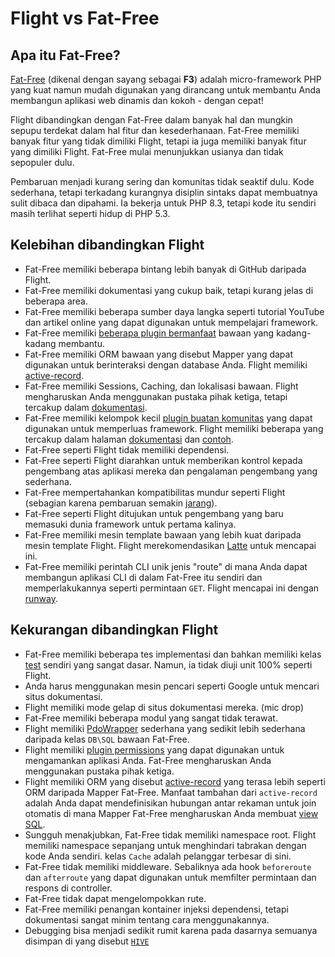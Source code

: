 # Flight vs Fat-Free

## Apa itu Fat-Free?
[Fat-Free](https://fatfreeframework.com) (dikenal dengan sayang sebagai **F3**) adalah micro-framework PHP yang kuat namun mudah digunakan yang dirancang untuk membantu Anda membangun aplikasi web dinamis dan kokoh - dengan cepat!

Flight dibandingkan dengan Fat-Free dalam banyak hal dan mungkin sepupu terdekat dalam hal fitur dan kesederhanaan. Fat-Free memiliki
banyak fitur yang tidak dimiliki Flight, tetapi ia juga memiliki banyak fitur yang dimiliki Flight. Fat-Free mulai menunjukkan usianya
dan tidak sepopuler dulu.

Pembaruan menjadi kurang sering dan komunitas tidak seaktif dulu. Kode sederhana, tetapi terkadang kurangnya disiplin sintaks dapat membuatnya sulit dibaca dan dipahami. Ia bekerja untuk PHP 8.3, tetapi kode itu sendiri masih terlihat seperti hidup di
PHP 5.3.

## Kelebihan dibandingkan Flight

- Fat-Free memiliki beberapa bintang lebih banyak di GitHub daripada Flight.
- Fat-Free memiliki dokumentasi yang cukup baik, tetapi kurang jelas di beberapa area.
- Fat-Free memiliki beberapa sumber daya langka seperti tutorial YouTube dan artikel online yang dapat digunakan untuk mempelajari framework.
- Fat-Free memiliki [beberapa plugin bermanfaat](https://fatfreeframework.com/3.8/api-reference) bawaan yang kadang-kadang membantu.
- Fat-Free memiliki ORM bawaan yang disebut Mapper yang dapat digunakan untuk berinteraksi dengan database Anda. Flight memiliki [active-record](/awesome-plugins/active-record).
- Fat-Free memiliki Sessions, Caching, dan lokalisasi bawaan. Flight mengharuskan Anda menggunakan pustaka pihak ketiga, tetapi tercakup dalam [dokumentasi](/awesome-plugins).
- Fat-Free memiliki kelompok kecil [plugin buatan komunitas](https://fatfreeframework.com/3.8/development#Community) yang dapat digunakan untuk memperluas framework. Flight memiliki beberapa yang tercakup dalam halaman [dokumentasi](/awesome-plugins) dan [contoh](/examples).
- Fat-Free seperti Flight tidak memiliki dependensi.
- Fat-Free seperti Flight diarahkan untuk memberikan kontrol kepada pengembang atas aplikasi mereka dan pengalaman pengembang yang sederhana.
- Fat-Free mempertahankan kompatibilitas mundur seperti Flight (sebagian karena pembaruan semakin [jarang](https://github.com/bcosca/fatfree/releases)).
- Fat-Free seperti Flight ditujukan untuk pengembang yang baru memasuki dunia framework untuk pertama kalinya.
- Fat-Free memiliki mesin template bawaan yang lebih kuat daripada mesin template Flight. Flight merekomendasikan [Latte](/awesome-plugins/latte) untuk mencapai ini.
- Fat-Free memiliki perintah CLI unik jenis "route" di mana Anda dapat membangun aplikasi CLI di dalam Fat-Free itu sendiri dan memperlakukannya seperti permintaan `GET`. Flight mencapai ini dengan [runway](/awesome-plugins/runway).

## Kekurangan dibandingkan Flight

- Fat-Free memiliki beberapa tes implementasi dan bahkan memiliki kelas [test](https://fatfreeframework.com/3.8/test) sendiri yang sangat dasar. Namun,
  ia tidak diuji unit 100% seperti Flight.
- Anda harus menggunakan mesin pencari seperti Google untuk mencari situs dokumentasi.
- Flight memiliki mode gelap di situs dokumentasi mereka. (mic drop)
- Fat-Free memiliki beberapa modul yang sangat tidak terawat.
- Flight memiliki [PdoWrapper](/learn/pdo-wrapper) sederhana yang sedikit lebih sederhana daripada kelas `DB\SQL` bawaan Fat-Free.
- Flight memiliki [plugin permissions](/awesome-plugins/permissions) yang dapat digunakan untuk mengamankan aplikasi Anda. Fat-Free mengharuskan Anda menggunakan
  pustaka pihak ketiga.
- Flight memiliki ORM yang disebut [active-record](/awesome-plugins/active-record) yang terasa lebih seperti ORM daripada Mapper Fat-Free.
  Manfaat tambahan dari `active-record` adalah Anda dapat mendefinisikan hubungan antar rekaman untuk join otomatis di mana Mapper Fat-Free
  mengharuskan Anda membuat [view SQL](https://fatfreeframework.com/3.8/databases#ProsandCons).
- Sungguh menakjubkan, Fat-Free tidak memiliki namespace root. Flight memiliki namespace sepanjang untuk menghindari tabrakan dengan kode Anda sendiri.
  kelas `Cache` adalah pelanggar terbesar di sini.
- Fat-Free tidak memiliki middleware. Sebaliknya ada hook `beforeroute` dan `afterroute` yang dapat digunakan untuk memfilter permintaan dan respons di controller.
- Fat-Free tidak dapat mengelompokkan rute.
- Fat-Free memiliki penangan kontainer injeksi dependensi, tetapi dokumentasi sangat minim tentang cara menggunakannya.
- Debugging bisa menjadi sedikit rumit karena pada dasarnya semuanya disimpan di yang disebut [`HIVE`](https://fatfreeframework.com/3.8/quick-reference)